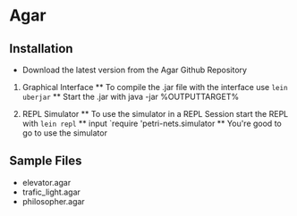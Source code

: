 # Agar

## Installation

* Download the latest version from the Agar Github Repository

1. Graphical Interface
** To compile the .jar file with the interface use `lein uberjar`
** Start the .jar with java -jar %OUTPUTTARGET%

2. REPL Simulator
** To use the simulator in a REPL Session start the REPL with `lein repl`
** input `require 'petri-nets.simulator
** You're good to go to use the simulator


## Sample Files
* elevator.agar
* trafic_light.agar
* philosopher.agar
